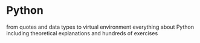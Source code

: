 # Python
from quotes and data types to virtual environment everything about Python including theoretical explanations and hundreds of exercises 
